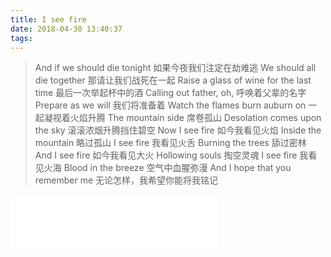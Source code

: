 ```yaml
---
title: I see fire
date: 2018-04-30 13:40:37
tags:
---
```



>And if we should die tonight
如果今夜我们注定在劫难逃
We should all die together
那请让我们战死在一起
Raise a glass of wine for the last time
最后一次举起杯中的酒
Calling out father, oh,
呼唤着父辈的名字
Prepare as we will
我们将准备着
Watch the flames burn auburn on
一起凝视着火焰升腾
The mountain side
席卷孤山
Desolation comes upon the sky
滚滚浓烟升腾挡住碧空
Now I see fire
如今我看见火焰
Inside the mountain
略过孤山
I see fire
我看见火舌
Burning the trees
舔过密林
And I see fire
如今我看见大火
Hollowing souls
掏空灵魂
I see fire
我看见火海
Blood in the breeze
空气中血腥弥漫
And I hope that you remember me
无论怎样，我希望你能将我铭记

<iframe frameborder="no" border="0" marginwidth="0" marginheight="0" width=330 height=86 src="//music.163.com/outchain/player?type=2&id=29422008&auto=1&height=66"></iframe>